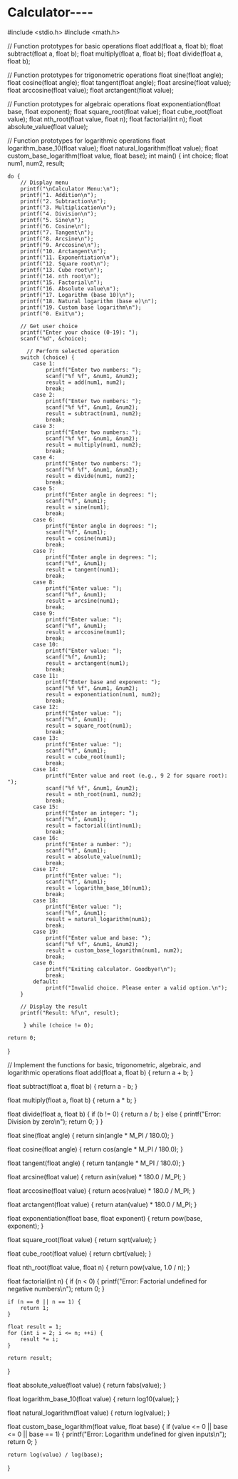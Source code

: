 # Calculator----
#include <stdio.h>
#include <math.h>

// Function prototypes for basic operations
float add(float a, float b);
float subtract(float a, float b);
float multiply(float a, float b);
float divide(float a, float b);

// Function prototypes for trigonometric operations
float sine(float angle);
float cosine(float angle);
float tangent(float angle);
float arcsine(float value);
float arccosine(float value);
float arctangent(float value);

// Function prototypes for algebraic operations
float exponentiation(float base, float exponent);
float square_root(float value);
float cube_root(float value);
float nth_root(float value, float n);
float factorial(int n);
float absolute_value(float value);

// Function prototypes for logarithmic operations
float logarithm_base_10(float value);
float natural_logarithm(float value);
float custom_base_logarithm(float value, float base);
int main() {
    int choice;
    float num1, num2, result;

    do {
        // Display menu
        printf("\nCalculator Menu:\n");
        printf("1. Addition\n");
        printf("2. Subtraction\n");
        printf("3. Multiplication\n");
        printf("4. Division\n");
        printf("5. Sine\n");
        printf("6. Cosine\n");
        printf("7. Tangent\n");
        printf("8. Arcsine\n");
        printf("9. Arccosine\n");
        printf("10. Arctangent\n");
        printf("11. Exponentiation\n");
        printf("12. Square root\n");
        printf("13. Cube root\n");
        printf("14. nth root\n");
        printf("15. Factorial\n");
        printf("16. Absolute value\n");
        printf("17. Logarithm (base 10)\n");
        printf("18. Natural logarithm (base e)\n");
        printf("19. Custom base logarithm\n");
        printf("0. Exit\n");

        // Get user choice
        printf("Enter your choice (0-19): ");
        scanf("%d", &choice);

          // Perform selected operation
        switch (choice) {
            case 1:
                printf("Enter two numbers: ");
                scanf("%f %f", &num1, &num2);
                result = add(num1, num2);
                break;
            case 2:
                printf("Enter two numbers: ");
                scanf("%f %f", &num1, &num2);
                result = subtract(num1, num2);
                break;
            case 3:
                printf("Enter two numbers: ");
                scanf("%f %f", &num1, &num2);
                result = multiply(num1, num2);
                break;
            case 4:
                printf("Enter two numbers: ");
                scanf("%f %f", &num1, &num2);
                result = divide(num1, num2);
                break;
            case 5:
                printf("Enter angle in degrees: ");
                scanf("%f", &num1);
                result = sine(num1);
                break;
            case 6:
                printf("Enter angle in degrees: ");
                scanf("%f", &num1);
                result = cosine(num1);
                break;
            case 7:
                printf("Enter angle in degrees: ");
                scanf("%f", &num1);
                result = tangent(num1);
                break;
            case 8:
                printf("Enter value: ");
                scanf("%f", &num1);
                result = arcsine(num1);
                break;
            case 9:
                printf("Enter value: ");
                scanf("%f", &num1);
                result = arccosine(num1);
                break;
            case 10:
                printf("Enter value: ");
                scanf("%f", &num1);
                result = arctangent(num1);
                break;
            case 11:
                printf("Enter base and exponent: ");
                scanf("%f %f", &num1, &num2);
                result = exponentiation(num1, num2);
                break;
            case 12:
                printf("Enter value: ");
                scanf("%f", &num1);
                result = square_root(num1);
                break;
            case 13:
                printf("Enter value: ");
                scanf("%f", &num1);
                result = cube_root(num1);
                break;
            case 14:
                printf("Enter value and root (e.g., 9 2 for square root): ");
                scanf("%f %f", &num1, &num2);
                result = nth_root(num1, num2);
                break;
            case 15:
                printf("Enter an integer: ");
                scanf("%f", &num1);
                result = factorial((int)num1);
                break;
            case 16:
                printf("Enter a number: ");
                scanf("%f", &num1);
                result = absolute_value(num1);
                break;
            case 17:
                printf("Enter value: ");
                scanf("%f", &num1);
                result = logarithm_base_10(num1);
                break;
            case 18:
                printf("Enter value: ");
                scanf("%f", &num1);
                result = natural_logarithm(num1);
                break;
            case 19:
                printf("Enter value and base: ");
                scanf("%f %f", &num1, &num2);
                result = custom_base_logarithm(num1, num2);
                break;
            case 0:
                printf("Exiting calculator. Goodbye!\n");
                break;
            default:
                printf("Invalid choice. Please enter a valid option.\n");
        }

        // Display the result
        printf("Result: %f\n", result);

         } while (choice != 0);

    return 0;
}

// Implement the functions for basic, trigonometric, algebraic, and logarithmic operations
float add(float a, float b) {
    return a + b;
}

float subtract(float a, float b) {
    return a - b;
}

float multiply(float a, float b) {
    return a * b;
}

float divide(float a, float b) {
    if (b != 0) {
        return a / b;
    } else {
        printf("Error: Division by zero\n");
        return 0;
    }
}

float sine(float angle) {
    return sin(angle * M_PI / 180.0);
}

float cosine(float angle) {
    return cos(angle * M_PI / 180.0);
}

float tangent(float angle) {
    return tan(angle * M_PI / 180.0);
}

float arcsine(float value) {
    return asin(value) * 180.0 / M_PI;
}

float arccosine(float value) {
    return acos(value) * 180.0 / M_PI;
}

float arctangent(float value) {
    return atan(value) * 180.0 / M_PI;
}

float exponentiation(float base, float exponent) {
    return pow(base, exponent);
}

float square_root(float value) {
    return sqrt(value);
}

float cube_root(float value) {
    return cbrt(value);
}

float nth_root(float value, float n) {
    return pow(value, 1.0 / n);
}

float factorial(int n) {
    if (n < 0) {
        printf("Error: Factorial undefined for negative numbers\n");
        return 0;
    }

    if (n == 0 || n == 1) {
        return 1;
    }

    float result = 1;
    for (int i = 2; i <= n; ++i) {
        result *= i;
    }

    return result;
}

float absolute_value(float value) {
    return fabs(value);
}

float logarithm_base_10(float value) {
    return log10(value);
}

float natural_logarithm(float value) {
    return log(value);
}

float custom_base_logarithm(float value, float base) {
    if (value <= 0 || base <= 0 || base == 1) {
        printf("Error: Logarithm undefined for given inputs\n");
        return 0;
    }

    return log(value) / log(base);
}


